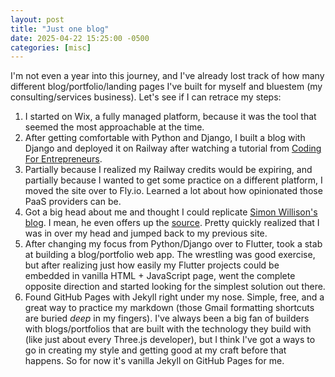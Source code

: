 ```yaml
---
layout: post
title: "Just one blog"
date: 2025-04-22 15:25:00 -0500
categories: [misc]
---
```

I'm not even a year into this journey, and I've already lost track of how many different blog/portfolio/landing pages I've built for myself and bluestem (my consulting/services business).  Let's see if I can retrace my steps:
<!--more-->
1. I started on Wix, a fully managed platform, because it was the tool that seemed the most approachable at the time. 
2. After getting comfortable with Python and Django, I built a blog with Django and deployed it on Railway after watching a tutorial from [Coding For Entrepreneurs](https://www.codingforentrepreneurs.com/).
3. Partially because I realized my Railway credits would be expiring, and partially because I wanted to get some practice on a different platform, I moved the site over to Fly.io.  Learned a lot about how opinionated those PaaS providers can be.
4. Got a big head about me and thought I could replicate [Simon Willison's blog](https://simonwillison.net/).  I mean, he even offers up the [source](https://simonwillison.net/about/#about-site). Pretty quickly realized that I was in over my head and jumped back to my previous site.
5. After changing my focus from Python/Django over to Flutter, took a stab at building a blog/portfolio web app.  The wrestling was good exercise, but after realizing just how easily my Flutter projects could be embedded in vanilla HTML + JavaScript page, went the complete opposite direction and started looking for the simplest solution out there.
6. Found GitHub Pages with Jekyll right under my nose.  Simple, free, and a great way to practice my markdown (those Gmail formatting shortcuts are buried *deep* in my fingers).
I've always been a big fan of builders with blogs/portfolios that are built with the technology they build with (like just about every Three.js developer), but I think I've got a ways to go in creating my style and getting good at my craft before that happens.  So for now it's vanilla Jekyll on GitHub Pages for me.

